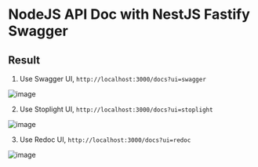# NodeJS API Doc with NestJS Fastify Swagger

## Result

1. Use Swagger UI, `http://localhost:3000/docs?ui=swagger`

![image](https://github.com/didikmulyadi/nodejs-api-doc/assets/26898125/604d25a9-cf5d-415e-ae77-ceed595755b9)

2. Use Stoplight UI, `http://localhost:3000/docs?ui=stoplight`

![image](https://github.com/didikmulyadi/nodejs-api-doc/assets/26898125/d3562cf1-37dc-4c02-840b-96e1063f3161)

3. Use Redoc UI, `http://localhost:3000/docs?ui=redoc`

![image](https://github.com/didikmulyadi/nodejs-api-doc/assets/26898125/84232bb9-5fa1-4700-949f-e41ff868be1a)
